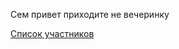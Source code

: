 ﻿<!DOCTYPE html>

<html lang="en" xmlns="http://www.w3.org/1999/xhtml">
<head>
    <meta charset="utf-8" />
    <title>ХЕЛОУИН!!!</title>
</head>
<body>
    <p>Сем привет приходите не вечеринку</p>
    <a href="participants.html">Список участников</a>
</body>
</html>